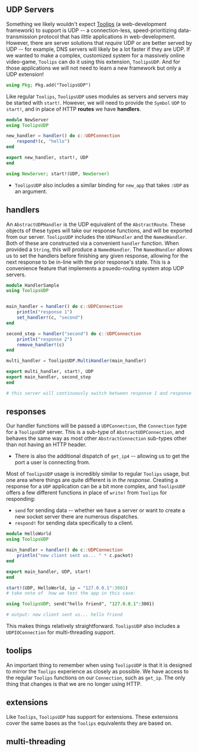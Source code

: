 ## UDP Servers
Something we likely wouldn't expect [Toolips](/toolips/Toolips) (a web-development framework) to support is UDP -- a connection-less, speed-prioritizing data-transmission protocol that has *little* applications in web-development. However, there are server solutions that *require* UDP or are better served by UDP -- for example, DNS servers will likely be a lot faster if they are UDP. If we wanted to make a complex, customized system for a massively online video-game, `Toolips` can do it using this extension, `ToolipsUDP`. And for those applications we will not need to learn a new framework but only a UDP extension!
```julia
using Pkg; Pkg.add("ToolipsUDP")
```
Like regular `Toolips`, `ToolipsUDP` uses modules as servers and servers may be started with `start!`. However, we will need to provide the `Symbol` `UDP` to `start!`, and in place of HTTP **routes** we have **handlers**.
```julia
module NewServer
using ToolipsUDP

new_handler = handler() do c::UDPConnection
    respond!(c, "hello")
end

export new_handler, start!, UDP
end

using NewServer; start!(UDP, NewServer)
```
- `ToolipsUDP` also includes a similar binding for `new_app` that takes `:UDP` as an argument.
## handlers
An `AbstractUDPHandler` is the UDP equivalent of the `AbstractRoute`. These objects of these types will take our response functions, and will be exported from our server. `ToolipsUDP` includes the `UDPHandler` and the `NamedHandler`. Both of these are constructed via a convenient `handler` function. When provided a `String`, this will produce a `NamedHandler`. The `NamedHandler` allows us to set the handlers before finishing any given response, allowing for the next response to be in-line with the prior response's state. This is a convenience feature that implements a psuedo-routing system atop UDP servers.

```julia
module HandlerSample
using ToolipsUDP


main_handler = handler() do c::UDPConnection
    println("response 1")
    set_handler!(c, "second")
end

second_step = handler("second") do c::UDPConnection
    println("response 2")
    remove_handler!(c)
end

multi_handler = ToolipsUDP.MultiHandler(main_handler)

export multi_handler, start!, UDP
export main_handler, second_step
end

# this server will continuously switch between response 1 and response 2.
```

## responses
Our handler functions will be passed a `UDPConnection`, the `Connection` type for a `ToolipsUDP` server. This is a sub-type of `AbstractUDPConnection`, and behaves the same way as most other `AbstractConnection` sub-types other than not having an HTTP header.
- There is also the additional dispatch of `get_ip4` -- allowing us to get the port a user is connecting from.

Most of `ToolipsUDP` usage is incredibly similar to regular `Toolips` usage, but one area where things are quite different is in *the response*. Creating a response for a `UDP` application can be a bit more complex, and `ToolipsUDP` offers a few different functions in place of `write!` from `Toolips` for responding:
- `send` for sending data -- whether we have a server or want to create a new socket server there are numerous dispatches.
- `respond!` for sending data specifically to a client.

```julia
module HelloWorld
using ToolipsUDP

main_handler = handler() do c::UDPConnection
    println("new client sent us... " * c.packet)
end

export main_handler, UDP, start!
end

start!(UDP, HelloWorld, ip = "127.0.0.1":3001)
# take note of  how we test the app in this case:

using ToolipsUDP; send("hello friend", "127.0.0.1":3001)

# output: new client sent us... hello friend
```

This makes things relatively straightforward. `ToolipsUDP` also includes a `UDPIOConnection` for multi-threading support.
## toolips
An important thing to remember when using `ToolipsUDP` is that it is designed to mirror the `Toolips` experience as closely as possible. We have access to the regular `Toolips` functions on our `Connection`, such as `get_ip`. The only thing that changes is that we are no longer using HTTP.
## extensions
Like `Toolips`, `ToolipsUDP` has support for extensions. These extensions cover the same bases as the `Toolips` equivalents they are based on.
## multi-threading

